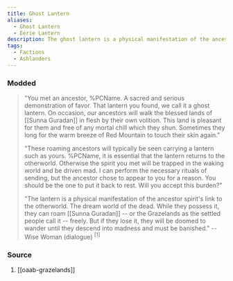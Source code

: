 ```yaml
---
title: Ghost Lantern
aliases:
  - Ghost Lantern
  - Eerie Lantern
description: The ghost lantern is a physical manifestation of the ancestor spirit's link to the otherworld.
tags:
  - Factions
  - Ashlanders
---
```

### Modded

> "You met an ancestor, %PCName. A sacred and serious demonstration of favor. That lantern you found, we call it a ghost lantern. On occasion, our ancestors will walk the blessed lands of [[Sunna Guradan]] in flesh by their own volition. This land is pleasant for them and free of any mortal chill which they shun. Sometimes they long for the warm breeze of Red Mountain to touch their skin again."
> 
> "These roaming ancestors will typically be seen carrying a lantern such as yours. %PCName, it is essential that the lantern returns to the otherworld. Otherwise the spirit you met will be trapped in the waking world and be driven mad. I can perform the necessary rituals of sending, but the ancestor chose to appear to you for a reason. You should be the one to put it back to rest. Will you accept this burden?"
> 
> "The lantern is a physical manifestation of the ancestor spirit's link to the otherworld. The dream world of the dead. While they possess it, they can roam [[Sunna Guradan]] -- or the Grazelands as the settled people call it -- freely. But if they lose it, they will be doomed to wander until they descend into madness and must be banished."
> -- Wise Woman (dialogue) <sup>[1]</sup>
### Source
1. [[oaab-grazelands]]